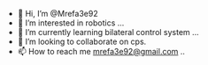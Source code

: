 - 👋 Hi, I’m @Mrefa3e92
- 👀 I’m interested in  robotics ...
- 🌱 I’m currently learning bilateral control system ...
- 💞️ I’m looking to collaborate on cps.
- 📫 How to reach me mrefa3e92@gmail.com ..

<!---
Mrefa3e92/Mrefa3e92 is a ✨ special ✨ repository because its `README.md` (this file) appears on your GitHub profile.
You can click the Preview link to take a look at your changes.
--->
